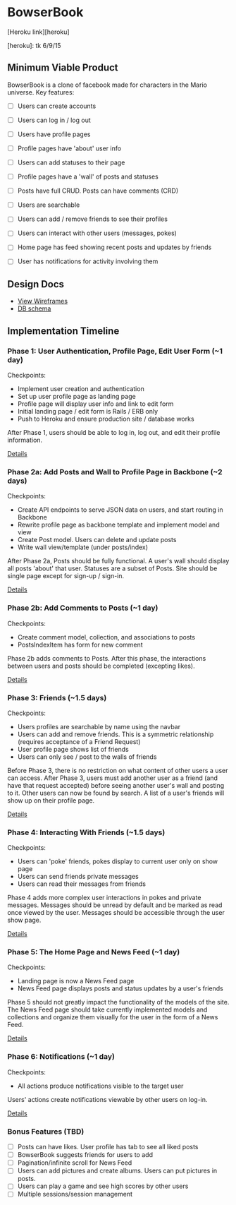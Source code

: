 # BowserBook

[Heroku link][heroku]

[heroku]: tk 6/9/15

## Minimum Viable Product
BowserBook is a clone of facebook made for characters in the Mario universe. 
Key features: 

<!-- This is a Markdown checklist. Use it to keep track of your progress! -->

- [ ] Users can create accounts
- [ ] Users can log in / log out
- [ ] Users have profile pages
- [ ] Profile pages have 'about' user info
- [ ] Users can add statuses to their page
- [ ] Profile pages have a 'wall' of posts and statuses
- [ ] Posts have full CRUD. Posts can have comments (CRD)
- [ ] Users are searchable
- [ ] Users can add / remove friends to see their profiles
- [ ] Users can interact with other users (messages, pokes)
- [ ] Home page has feed showing recent posts and updates by friends
- [ ] User has notifications for activity involving them


## Design Docs
* [View Wireframes][views]
* [DB schema][schema]

[views]: ./docs/views.md
[schema]: ./docs/schema.md

## Implementation Timeline

### Phase 1: User Authentication, Profile Page, Edit User Form (~1 day)
Checkpoints: 
  - Implement user creation and authentication
  - Set up user profile page as landing page
  - Profile page will display user info and link to edit form
  - Initial landing page / edit form is Rails / ERB only
  - Push to Heroku and ensure production site / database works

After Phase 1, users should be able to log in, log out, and edit their profile information.

[Details][phase-one]

### Phase 2a: Add Posts and Wall to Profile Page in Backbone (~2 days)
Checkpoints:
  - Create API endpoints to serve JSON data on users, and start routing in Backbone
  - Rewrite profile page as backbone template and implement model and view
  - Create Post model. Users can delete and update posts
  - Write wall view/template (under posts/index)

After Phase 2a, Posts should be fully functional. A user's wall should display all posts 'about' that user. Statuses are a subset of Posts. Site should be single page except for sign-up / sign-in.

[Details][phase-two]

### Phase 2b: Add Comments to Posts (~1 day)
Checkpoints: 
  - Create comment model, collection, and associations to posts
  - PostsIndexItem has form for new comment

Phase 2b adds comments to Posts. After this phase, the interactions between users and posts should be completed (excepting likes). 

[Details][phase-two]

### Phase 3: Friends (~1.5 days)
Checkpoints:
  - Users profiles are searchable by name using the navbar
  - Users can add and remove friends. This is a symmetric relationship (requires acceptance of a Friend Request)
  - User profile page shows list of friends
  - Users can only see / post to the walls of friends
  
Before Phase 3, there is no restriction on what content of other users a user can access. After Phase 3, users must add another user as a friend (and have that request accepted) before seeing another user's wall and posting to it. Other users can now be found by search. A list of a user's friends will show up on their profile page. 

[Details][phase-three]

### Phase 4: Interacting With Friends (~1.5 days)
Checkpoints: 
  - Users can 'poke' friends, pokes display to current user only on show page
  - Users can send friends private messages
  - Users can read their messages from friends

Phase 4 adds more complex user interactions in pokes and private messages. Messages should be unread by default and be marked as read once viewed by the user. Messages should be accessible through the user show page. 

[Details][phase-four]

### Phase 5: The Home Page and News Feed (~1 day)
Checkpoints: 
  - Landing page is now a News Feed page
  - News Feed page displays posts and status updates by a user's friends

Phase 5 should not greatly impact the functionality of the models of the site. The News Feed page should take currently implemented models and collections and organize them visually for the user in the form of a News Feed. 

[Details][phase-five]

### Phase 6: Notifications (~1 day)
Checkpoints: 
  - All actions produce notifications visible to the target user

Users' actions create notifications viewable by other users on log-in. 

[Details][phase-six]

### Bonus Features (TBD)
- [ ] Posts can have likes. User profile has tab to see all liked posts
- [ ] BowserBook suggests friends for users to add
- [ ] Pagination/infinite scroll for News Feed
- [ ] Users can add pictures and create albums. Users can put pictures in posts. 
- [ ] Users can play a game and see high scores by other users
- [ ] Multiple sessions/session management

[phase-one]: ./docs/phases/phase1.md
[phase-two]: ./docs/phases/phase2.md
[phase-three]: ./docs/phases/phase3.md
[phase-four]: ./docs/phases/phase4.md
[phase-five]: ./docs/phases/phase5.md
[phase-six]: ./docs/phases/phase6.md

